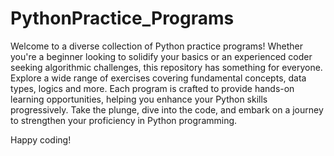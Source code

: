 # PythonPractice_Programs

Welcome to a diverse collection of Python practice programs! 
Whether you're a beginner looking to solidify your basics or an experienced coder seeking algorithmic challenges,
this repository has something for everyone. 
Explore a wide range of exercises covering fundamental concepts, data types, logics and more.
Each program is crafted to provide hands-on learning opportunities, helping you enhance your Python skills progressively.
Take the plunge, dive into the code, and embark on a journey to strengthen your proficiency in Python programming.

Happy coding!
